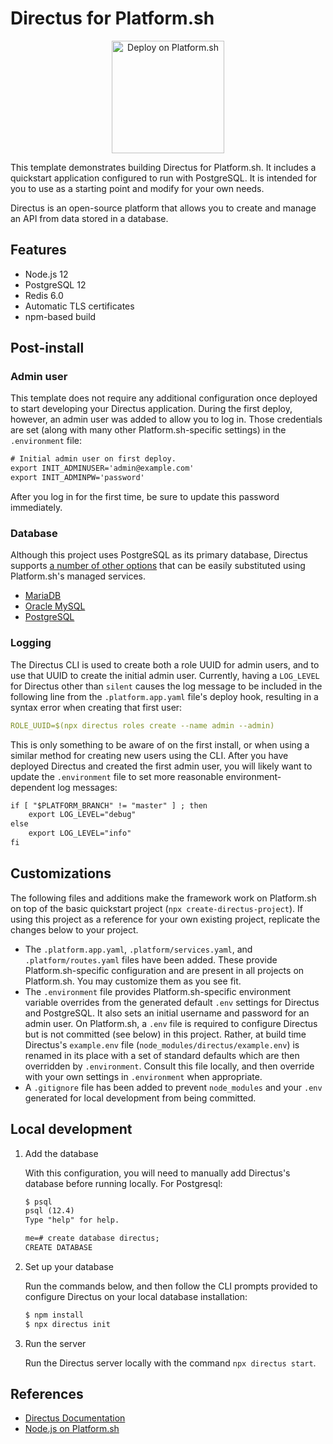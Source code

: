 # Directus for Platform.sh

<p align="center">
<a href="https://console.platform.sh/projects/create-project?template=https://raw.githubusercontent.com/platformsh/template-builder/master/templates/directus/.platform.template.yaml&utm_content=directus&utm_source=github&utm_medium=button&utm_campaign=deploy_on_platform">
    <img src="https://platform.sh/images/deploy/lg-blue.svg" alt="Deploy on Platform.sh" width="180px" />
</a>
</p>

This template demonstrates building Directus for Platform.sh. It includes a quickstart application configured to run with PostgreSQL. It is intended for you to use as a starting point and modify for your own needs.

Directus is an open-source platform that allows you to create and manage an API from data stored in a database.

## Features

* Node.js 12
* PostgreSQL 12
* Redis 6.0
* Automatic TLS certificates
* npm-based build

## Post-install

### Admin user

This template does not require any additional configuration once deployed to start developing your Directus application. During the first deploy, however, an admin user was added to allow you to log in. Those credentials are set (along with many other Platform.sh-specific settings) in the `.environment` file:

```txt
# Initial admin user on first deploy.
export INIT_ADMINUSER='admin@example.com'
export INIT_ADMINPW='password'
```

After you log in for the first time, be sure to update this password immediately. 

### Database

Although this project uses PostgreSQL as its primary database, Directus supports [a number of other options](https://docs.directus.io/guides/installation/cli.html#_1-confirm-minimum-requirements-are-met) that can be easily substituted using Platform.sh's managed services. 

- [MariaDB](https://docs.platform.sh/configuration/services/mysql.html)
- [Oracle MySQL](https://docs.platform.sh/configuration/services/mysql.html)
- [PostgreSQL](https://docs.platform.sh/configuration/services/postgresql.html)

### Logging

The Directus CLI is used to create both a role UUID for admin users, and to use that UUID to create the initial admin user. Currently, having a `LOG_LEVEL` for Directus other than `silent` causes the log message to be included in the following line from the `.platform.app.yaml` file's deploy hook, resulting in a syntax error when creating that first user:

```yaml
ROLE_UUID=$(npx directus roles create --name admin --admin)
```

This is only something to be aware of on the first install, or when using a similar method for creating new users using the CLI. After you have deployed Directus and created the first admin user, you will likely want to update the `.environment` file to set more reasonable environment-dependent log messages:

```txt
if [ "$PLATFORM_BRANCH" != "master" ] ; then
    export LOG_LEVEL="debug"
else
    export LOG_LEVEL="info"
fi
```

## Customizations

The following files and additions make the framework work on Platform.sh on top of the basic quickstart project (`npx create-directus-project`). If using this project as a reference for your own existing project, replicate the changes below to your project.

* The `.platform.app.yaml`, `.platform/services.yaml`, and `.platform/routes.yaml` files have been added.  These provide Platform.sh-specific configuration and are present in all projects on Platform.sh.  You may customize them as you see fit.
* The `.environment` file provides Platform.sh-specific environment variable overrides from the generated default `.env` settings for Directus and PostgreSQL. It also sets an initial username and password for an admin user. On Platform.sh, a `.env` file is required to configure Directus but is not committed (see below) in this project. Rather, at build time Directus's `example.env` file (`node_modules/directus/example.env`) is renamed in its place with a set of standard defaults which are then overridden by `.environment`. Consult this file locally, and then override with your own settings in `.environment` when appropriate. 
* A `.gitignore` file has been added to prevent `node_modules` and your `.env` generated for local development from being committed. 

## Local development

1. Add the database

    With this configuration, you will need to manually add Directus's database before running locally. For Postgresql:

    ```txt
    $ psql
    psql (12.4)
    Type "help" for help.

    me=# create database directus;
    CREATE DATABASE
    ```

2. Set up your database

    Run the commands below, and then follow the CLI prompts provided to configure Directus on your local database installation:

    ```bash
    $ npm install
    $ npx directus init
    ```

3. Run the server

    Run the Directus server locally with the command `npx directus start`.

## References

* [Directus Documentation](https://docs.directus.io/getting-started/introduction.html)
* [Node.js on Platform.sh](https://docs.platform.sh/languages/nodejs.html)
